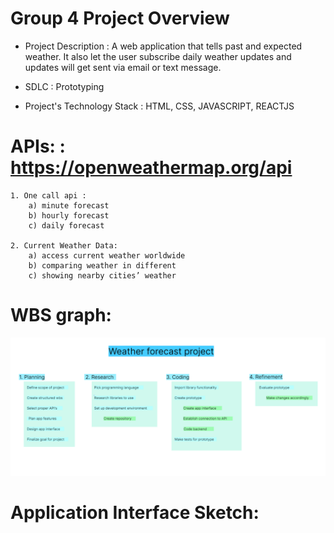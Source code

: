 # Group 4 Project Overview

- Project Description : A web application that tells past and expected weather. It also let the user subscribe daily weather updates and updates will
get sent via email or text message.

- SDLC : Prototyping

- Project's Technology Stack : HTML, CSS, JAVASCRIPT, REACTJS

# APIs: : https://openweathermap.org/api
	1. One call api :   
		a) minute forecast
		b) hourly forecast
		c) daily forecast 

	2. Current Weather Data: 
		a) access current weather worldwide
		b) comparing weather in different
		c) showing nearby cities’ weather 


# WBS graph:
![wbs](images/wbs.png)

# Application Interface Sketch: